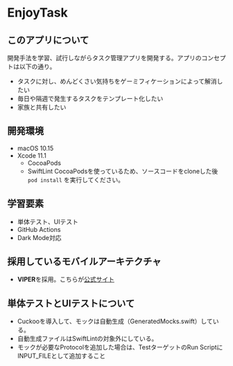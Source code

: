 # EnjoyTask
## このアプリについて
開発手法を学習、試行しながらタスク管理アプリを開発する。アプリのコンセプトは以下の通り。
- タスクに対し、めんどくさい気持ちをゲーミフィケーションによって解消したい
- 毎日や隔週で発生するタスクをテンプレート化したい
- 家族と共有したい

## 開発環境
- macOS 10.15
- Xcode 11.1
  - CocoaPods
  - SwiftLint
CocoaPodsを使っているため、ソースコードをcloneした後 `pod install` を実行してください。

## 学習要素
- 単体テスト、UIテスト
- GitHub Actions
- Dark Mode対応

## 採用しているモバイルアーキテクチャ
- **VIPER**を採用。こちらが[公式サイト](https://cheesecakelabs.com/blog/ios-project-architecture-using-viper/)

## 単体テストとUIテストについて
- Cuckooを導入して、モックは自動生成（GeneratedMocks.swift）している。
- 自動生成ファイルはSwiftLintの対象外にしている。
- モックが必要なProtocolを追加した場合は、TestターゲットのRun ScriptにINPUT_FILEとして追加すること
